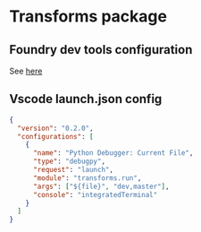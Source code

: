 # Transforms package

## Foundry dev tools configuration

See [here](https://emdgroup.github.io/foundry-dev-tools/configuration.html)

## Vscode launch.json config

```json
{
  "version": "0.2.0",
  "configurations": [
    {
      "name": "Python Debugger: Current File",
      "type": "debugpy",
      "request": "launch",
      "module": "transforms.run",
      "args": ["${file}", "dev,master"],
      "console": "integratedTerminal"
    }
  ]
}
```
